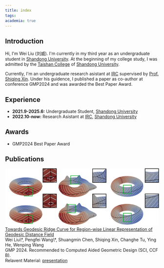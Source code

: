 ```yaml
---
title: index
tags:
academia: true
---
```


## Introduction

Hi, I'm Wei Liu (刘威). I'm currently in my third year as an undergraduate student in [Shandong University](https://www.sdu.edu.cn/). At the beginning of my college study, I was admitted by the [Taishan College](https://www.tsxt.sdu.edu.cn/) of [Shandong University](https://www.sdu.edu.cn/).

Currently, I'm an undergraduate research asistant at [IRC](https://irc.cs.sdu.edu.cn/) supervised by [Prof. Shiqing Xin](https://irc.cs.sdu.edu.cn/~shiqing/index.html). Under his guidence, I published a paper as co-author at conference GMP2024 and was awarded the Best Paper Award.

## Experience

- **2021.9-2025.6:** Undergraduate Student, [Shandong University](https://www.sdu.edu.cn/)
- **2022.10-now:** Research Asistant at [IRC](https://irc.cs.sdu.edu.cn/), [Shandong University](https://www.sdu.edu.cn/)

## Awards

- GMP2024 Best Paper Award

## Publications

<div class="paper-wrapper">
<div class="paper-trailer-container">
<img class="paper-trailer" src="/images/geodesic_ridges.png"/>
</div>
<div class="paper-text">
<div class="paper-title">
<a href="https://www.sciencedirect.com/science/article/abs/pii/S0167839624000256">
Towards Geodesic Ridge Curve for Region-wise Linear Representation of Geodesic Distance Field
</a>
</div>
<div class="paper-authors">
<span class="paper-author-myself">Wei Liu</span>\*, Pengfei Wang\*, Shuangmin Chen, Shiqing Xin, Changhe Tu, Ying He, Wenping Wang
</div>
<div class="paper-details">
GMP 2024. Recommended to Computed Aided Geometric Design (SCI, CCF B).
</div>
<div class="paper-additions">
Relavent Material: 
<a href="https://drive.google.com/file/d/1CQyYh5741sueX3ZBorJ-mpJBNUU6VAqG/view?usp=sharing">
presentation
</a>
</div>
</div>
</div>
